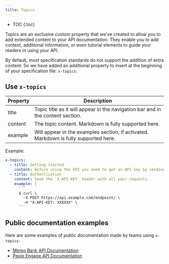 ```yaml
---
title: Topics
---
```


- TOC
{:toc}

Topics are an exclusive custom property that we've created to allow you to add extended content to your API documentation. They enable you to add context, additional information, or even tutorial elements to guide your readers in using your API.

By default, most specification standards do not support the addition of extra content. So we have added an additional property to insert at the beginning of your specification file: `x-topics`.

## Use `x-topics`

|Property|Description|
|---|---|
|title|Topic title as it will appear in the navigation bar and in the content section.|
|content|The topic content. Markdown is fully supported here.|
|example|Will appear in the examples section, if activated. Markdown is fully supported here.|

Example:

```yaml
x-topics:
  - title: Getting started
    content: Before using the API you need to get an API key by sending us an email.
  - title: Authentication
    content: Send the `X-API-KEY` header with all your requests.
    example: |
      ```
      $ curl \
        -X POST https://api.example.com/endpoint/ \
        -H "X-API-KEY: XXXXXX" \
      ```
```

## Public documentation examples

Here are some examples of public documentation made by teams using `x-topics`:

- [Memo Bank API Documentation](https://docs.api.memo.bank/)
- [Pexip Engage API Documentation](https://docs.api.memo.bank/)